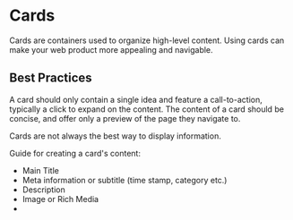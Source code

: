 # Cards

Cards are containers used to organize high-level content. Using cards can make your web product more appealing and navigable.

## Best Practices 

A card should only contain a single idea and feature a call-to-action, typically a click to expand on the content. The content of a card should be concise, and offer only a preview of the page they navigate to.

Cards are not always the best way to display information. 

Guide for creating a card's content:

* Main Title
* Meta information or subtitle \(time stamp, category etc.\)
* Description
* Image or Rich Media
* 


